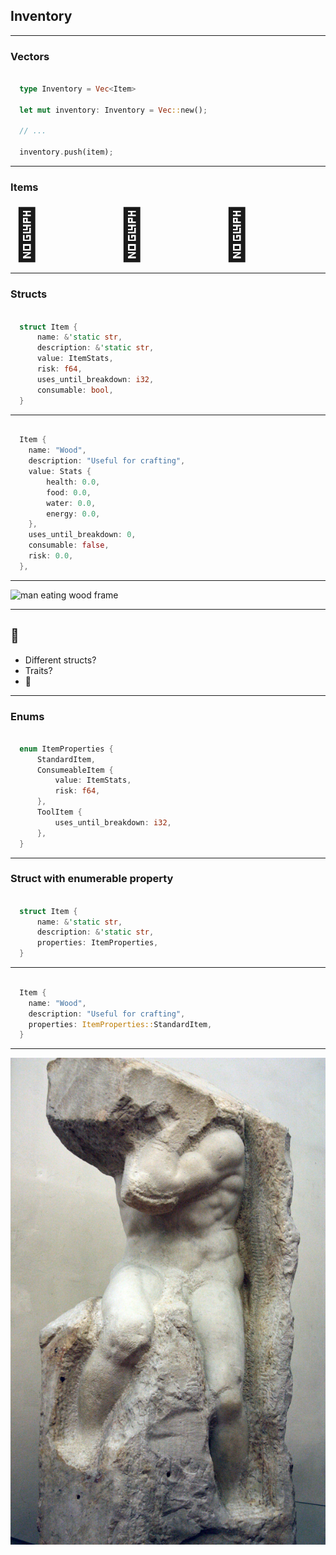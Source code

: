 ## Inventory

---

### Vectors

```rust

  type Inventory = Vec<Item>

  let mut inventory: Inventory = Vec::new();

  // ...

  inventory.push(item);


```

---

### Items

<div style="display: grid; grid-template-columns: 1fr 1fr 1fr; font-size: 5rem;">
  <div class="fragment">
    📎
  </div>
  <div class="fragment">
    🍒
  </div>
  <div class="fragment">
    🔪
  </div>
</div>

---

### Structs

```rust

  struct Item {
      name: &'static str,
      description: &'static str,
      value: ItemStats,
      risk: f64,
      uses_until_breakdown: i32,
      consumable: bool,
  }


```

---

```rust

  Item {
    name: "Wood",
    description: "Useful for crafting",
    value: Stats {
        health: 0.0,
        food: 0.0,
        water: 0.0,
        energy: 0.0,
    },
    uses_until_breakdown: 0,
    consumable: false,
    risk: 0.0,
  },


```

---

<img src="https://media.giphy.com/media/JuJKazEn6dF7i/giphy.gif" alt="man eating wood frame" />

---

## 🤔

<ul>
  <li class="fragment">Different structs?</li>
  <li class="fragment">Traits?</li>
  <li class="fragment">🤯</li>
</ul>

---

### Enums

```rust

  enum ItemProperties {
      StandardItem,
      ConsumeableItem {
          value: ItemStats,
          risk: f64,
      },
      ToolItem {
          uses_until_breakdown: i32,
      },
  }


```

---

### Struct with enumerable property

```rust

  struct Item {
      name: &'static str,
      description: &'static str,
      properties: ItemProperties,
  }


```

---

```rust

  Item {
    name: "Wood",
    description: "Useful for crafting",
    properties: ItemProperties::StandardItem,
  }


```

---

<img src="./public/statue.jpeg" style="max-height:75vh" alt="statue">

<!-- ---

### Methods

```rust

  impl Item {
      pub fn decrease_use(&mut self) -> bool {
          match self.properties {
              ItemProperties::ToolItem {
                  uses_until_breakdown,
              } => {
                  *uses_until_breakdown -= 1;
                  *uses_until_breakdown == 0
              }
              _ => {
                  println!("Item does not degrade");
                  false
              }
          }
      }
  }


``` -->
